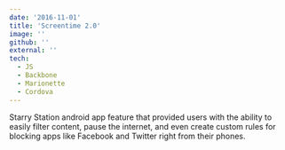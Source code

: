 ```yaml
---
date: '2016-11-01'
title: 'Screentime 2.0'
image: ''
github: ''
external: ''
tech:
  - JS
  - Backbone
  - Marionette
  - Cordova
---
```


Starry Station android app feature that provided users with the ability to easily filter content, pause the internet, and even create custom rules for blocking apps like Facebook and Twitter right from their phones.
